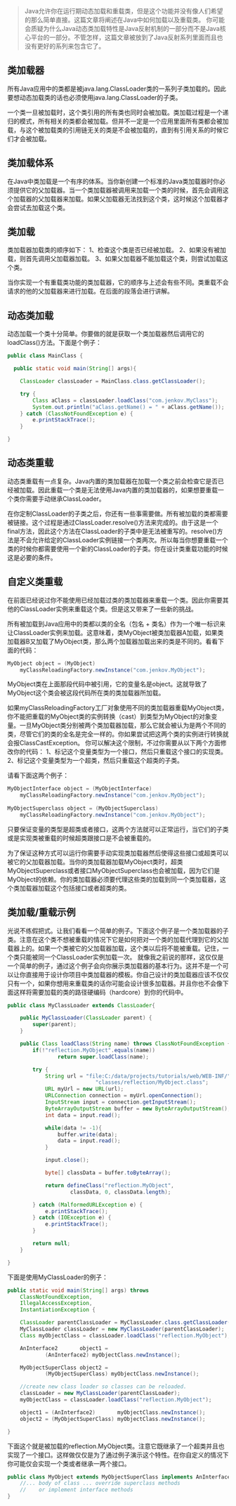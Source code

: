 > Java允许你在运行期动态加载和重载类，但是这个功能并没有像人们希望的那么简单直接。这篇文章将阐述在Java中如何加载以及重载类。
> 你可能会质疑为什么Java动态类加载特性是Java反射机制的一部分而不是Java核心平台的一部分。不管怎样，这篇文章被放到了Java反射系列里面而且也没有更好的系列来包含它了。

## 类加载器

所有Java应用中的类都是被java.lang.ClassLoader类的一系列子类加载的。因此要想动态加载类的话也必须使用java.lang.ClassLoader的子类。

一个类一旦被加载时，这个类引用的所有类也同时会被加载。类加载过程是一个递归的模式，所有相关的类都会被加载。但并不一定是一个应用里面所有类都会被加载，与这个被加载类的引用链无关的类是不会被加载的，直到有引用关系的时候它们才会被加载。

## 类加载体系

在Java中类加载是一个有序的体系。当你新创建一个标准的Java类加载器时你必须提供它的父加载器。当一个类加载器被调用来加载一个类的时候，首先会调用这个加载器的父加载器来加载。如果父加载器无法找到这个类，这时候这个加载器才会尝试去加载这个类。

## 类加载

类加载器加载类的顺序如下：
1、检查这个类是否已经被加载。
2、如果没有被加载，则首先调用父加载器加载。
3、如果父加载器不能加载这个类，则尝试加载这个类。

当你实现一个有重载类功能的类加载器，它的顺序与上述会有些不同。类重载不会请求的他的父加载器来进行加载。在后面的段落会进行讲解。

## 动态类加载

动态加载一个类十分简单。你要做的就是获取一个类加载器然后调用它的loadClass()方法。下面是个例子：

```java
public class MainClass {

  public static void main(String[] args){

    ClassLoader classLoader = MainClass.class.getClassLoader();

    try {
        Class aClass = classLoader.loadClass("com.jenkov.MyClass");
        System.out.println("aClass.getName() = " + aClass.getName());
    } catch (ClassNotFoundException e) {
        e.printStackTrace();
    }

}
```

## 动态类重载

动态类重载有一点复杂。Java内置的类加载器在加载一个类之前会检查它是否已经被加载。因此重载一个类是无法使用Java内置的类加载器的，如果想要重载一个类你需要手动继承ClassLoader。

在你定制ClassLoader的子类之后，你还有一些事需要做。所有被加载的类都需要被链接。这个过程是通过ClassLoader.resolve()方法来完成的。由于这是一个final方法，因此这个方法在ClassLoader的子类中是无法被重写的。resolve()方法是不会允许给定的ClassLoader实例链接一个类两次。所以每当你想要重载一个类的时候你都需要使用一个新的ClassLoader的子类。你在设计类重载功能的时候这是必要的条件。

## 自定义类重载

在前面已经说过你不能使用已经加载过类的类加载器来重载一个类。因此你需要其他的ClassLoader实例来重载这个类。但是这又带来了一些新的挑战。

所有被加载到Java应用中的类都以类的全名（包名 + 类名）作为一个唯一标识来让ClassLoader实例来加载。这意味着，类MyObject被类加载器A加载，如果类加载器B又加载了MyObject类，那么两个加载器加载出来的类是不同的。看看下面的代码：

```java
MyObject object = (MyObject)
    myClassReloadingFactory.newInstance("com.jenkov.MyObject");
```



MyObject类在上面那段代码中被引用，它的变量名是object。这就导致了MyObject这个类会被这段代码所在类的类加载器所加载。

如果myClassReloadingFactory工厂对象使用不同的类加载器重载MyObject类，你不能把重载的MyObject类的实例转换（cast）到类型为MyObject的对象变量。一旦MyObject类分别被两个类加载器加载，那么它就会被认为是两个不同的类，尽管它们的类的全名是完全一样的。你如果尝试把这两个类的实例进行转换就会报ClassCastException。
你可以解决这个限制，不过你需要从以下两个方面修改你的代码：
1、标记这个变量类型为一个接口，然后只重载这个接口的实现类。
2、标记这个变量类型为一个超类，然后只重载这个超类的子类。

请看下面这两个例子：

```java
MyObjectInterface object = (MyObjectInterface)
    myClassReloadingFactory.newInstance("com.jenkov.MyObject");
    
MyObjectSuperclass object = (MyObjectSuperclass)
    myClassReloadingFactory.newInstance("com.jenkov.MyObject");
```

只要保证变量的类型是超类或者接口，这两个方法就可以正常运行，当它们的子类或是实现类被重载的时候超类跟接口是不会被重载的。

为了保证这种方式可以运行你需要手动实现类加载器然后使得这些接口或超类可以被它的父加载器加载。当你的类加载器加载MyObject类时，超类MyObjectSuperclass或者接口MyObjectSuperclass也会被加载，因为它们是MyObject的依赖。你的类加载器必须要代理这些类的加载到同一个类加载器，这个类加载器加载这个包括接口或者超类的类。

## 类加载/重载示例

光说不练假把式。让我们看看一个简单的例子。下面这个例子是一个类加载器的子类。注意在这个类不想被重载的情况下它是如何把对一个类的加载代理到它的父加载器上的。如果一个类被它的父加载器加载，这个类以后将不能被重载。记住，一个类只能被同一个ClassLoader实例加载一次。
就像我之前说的那样，这仅仅是一个简单的例子，通过这个例子会向你展示类加载器的基本行为。这并不是一个可以让你直接用于设计你项目中类加载器的模板。你自己设计的类加载器应该不仅仅只有一个，如果你想用来重载类的话你可能会设计很多加载器。并且你也不会像下面这样将需要加载的类的路径硬编码（hardcore）到你的代码中。

```java
public class MyClassLoader extends ClassLoader{

    public MyClassLoader(ClassLoader parent) {
        super(parent);
    }

    public Class loadClass(String name) throws ClassNotFoundException {
        if(!"reflection.MyObject".equals(name))
                return super.loadClass(name);

        try {
            String url = "file:C:/data/projects/tutorials/web/WEB-INF/" +
                            "classes/reflection/MyObject.class";
            URL myUrl = new URL(url);
            URLConnection connection = myUrl.openConnection();
            InputStream input = connection.getInputStream();
            ByteArrayOutputStream buffer = new ByteArrayOutputStream();
            int data = input.read();

            while(data != -1){
                buffer.write(data);
                data = input.read();
            }

            input.close();

            byte[] classData = buffer.toByteArray();

            return defineClass("reflection.MyObject",
                    classData, 0, classData.length);

        } catch (MalformedURLException e) {
            e.printStackTrace();
        } catch (IOException e) {
            e.printStackTrace();
        }

        return null;
    }

}
```

下面是使用MyClassLoader的例子：

```java
public static void main(String[] args) throws
    ClassNotFoundException,
    IllegalAccessException,
    InstantiationException {

    ClassLoader parentClassLoader = MyClassLoader.class.getClassLoader();
    MyClassLoader classLoader = new MyClassLoader(parentClassLoader);
    Class myObjectClass = classLoader.loadClass("reflection.MyObject");

    AnInterface2       object1 =
            (AnInterface2) myObjectClass.newInstance();

    MyObjectSuperClass object2 =
            (MyObjectSuperClass) myObjectClass.newInstance();

    //create new class loader so classes can be reloaded.
    classLoader = new MyClassLoader(parentClassLoader);
    myObjectClass = classLoader.loadClass("reflection.MyObject");

    object1 = (AnInterface2)       myObjectClass.newInstance();
    object2 = (MyObjectSuperClass) myObjectClass.newInstance();

}
```

下面这个就是被加载的reflection.MyObject类。注意它既继承了一个超类并且也实现了一个接口。这样做仅仅是为了通过例子演示这个特性。在你自定义的情况下你可能仅会实现一个类或者继承一两个接口。

```java
public class MyObject extends MyObjectSuperClass implements AnInterface2{
    //... body of class ... override superclass methods
    //    or implement interface methods
}
```